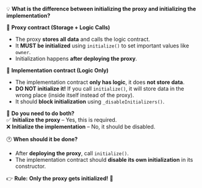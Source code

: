 💡 **What is the difference between initializing the proxy and initializing the implementation?**  

🔹 **Proxy contract (Storage + Logic Calls)**  
- The proxy **stores all data** and calls the logic contract.  
- It **MUST be initialized** using `initialize()` to set important values like `owner`.  
- Initialization happens **after deploying the proxy**.  

🔹 **Implementation contract (Logic Only)**  
- The implementation contract **only has logic**, it does **not store data**.  
- **DO NOT initialize it!** If you call `initialize()`, it will store data in the wrong place (inside itself instead of the proxy).  
- It should **block initialization** using `_disableInitializers()`.  

🚨 **Do you need to do both?**  
✅ **Initialize the proxy** – Yes, this is required.  
❌ **Initialize the implementation** – No, it should be disabled.  

🕐 **When should it be done?**  
- After **deploying the proxy**, call `initialize()`.  
- The implementation contract should **disable its own initialization** in its constructor.  

👉 **Rule:** **Only the proxy gets initialized!** 🚀
